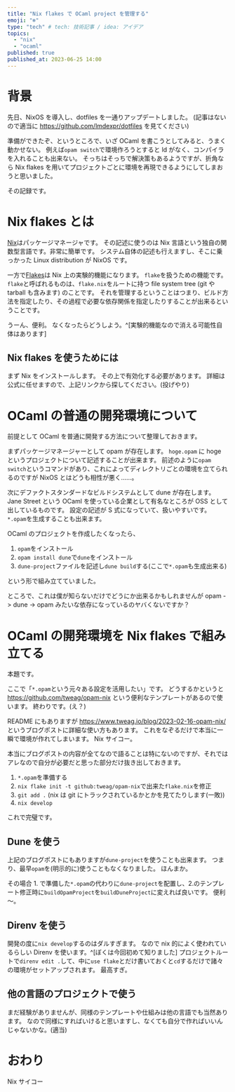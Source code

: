 ```yaml
---
title: "Nix flakes で OCaml project を管理する"
emoji: "❄"
type: "tech" # tech: 技術記事 / idea: アイデア
topics:
  - "nix"
  - "ocaml"
published: true
published_at: 2023-06-25 14:00
---
```


# 背景
先日、NixOS を導入し、dotfiles を一通りアップデートしました。
(記事はないので適当に https://github.com/lmdexpr/dotfiles を見てください)

準備ができたぞ、というところで、いざ OCaml を書こうとしてみると、うまく動かせない。
例えば`opam switch`で環境作ろうとすると ld がなく、コンパイラを入れることも出来ない。
そっちはそっちで解決策もあるようですが、折角なら Nix flakes を用いてプロジェクトごとに環境を再現できるようにしてしまおうと思いました。

その記録です。

# Nix flakes とは
[Nix](https://nixos.org/)はパッケージマネージャです。
その記述に使うのは Nix 言語という独自の関数型言語です。非常に簡単です。
システム自体の記述も行えますし、そこに乗っかった Linux distribution が NixOS です。

一方で[Flakes](https://nixos.wiki/wiki/Flakes)は Nix 上の実験的機能になります。
`flake`を扱うための機能です。
`flake`と呼ばれるものは、`flake.nix`をルートに持つ file system tree (git や tarball も含みます) のことです。
それを管理するということはつまり、ビルド方法を指定したり、その過程で必要な依存関係を指定したりすることが出来るということです。

うーん、便利。
なくなったらどうしよう。^[実験的機能なので消える可能性自体はあります]

## Nix flakes を使うためには
まず Nix をインストールします。
その上で有効化する必要があります。
詳細は公式に任せますので、上記リンクから探してください。(投げやり)

# OCaml の普通の開発環境について
前提として OCaml を普通に開発する方法について整理しておきます。

まずパッケージマネージャーとして opam が存在します。
`hoge.opam` に hoge というプロジェクトについて記述することが出来ます。
前述のように`opam switch`というコマンドがあり、これによってディレクトリごとの環境を立てられるのですが NixOS とはどうも相性が悪く……。

次にデファクトスタンダードなビルドシステムとして dune が存在します。
Jane Street という OCaml を使っている企業として有名なところが OSS として出しているものです。
設定の記述が S 式になっていて、扱いやすいです。
`*.opam`を生成することも出来ます。

OCaml のプロジェクトを作成したくなったら、

1. `opam`をインストール
2. `opam install dune`で`dune`をインストール
3. `dune-project`ファイルを記述し`dune build`する(ここで`*.opam`も生成出来る)

という形で組み立てていました。

ところで、これは僕が知らないだけでどうにか出来るかもしれませんが opam -> dune -> opam みたいな依存になっているのヤバくないですか？

# OCaml の開発環境を Nix flakes で組み立てる
本題です。

ここで「`*.opam`という元々ある設定を活用したい」です。
どうするかというと https://github.com/tweag/opam-nix という便利なテンプレートがあるので使います。
終わりです。(え？)

README にもありますが https://www.tweag.io/blog/2023-02-16-opam-nix/ というブログポストに詳細な使い方もあります。
これをなぞるだけで本当に一瞬で環境が作れてしまいます。
Nix サイコー。

本当にブログポストの内容が全てなので語ることは特にないのですが、それではアレなので自分が必要だと思った部分だけ抜き出しておきます。

1. `*.opam`を準備する
2. `nix flake init -t github:tweag/opam-nix`で出来た`flake.nix`を修正
3. `git add .` (nix は git にトラックされているかとかを見てたりします(一敗))
4. `nix develop`

これで完璧です。

## Dune を使う
上記のブログポストにもありますが`dune-project`を使うことも出来ます。
つまり、最早`opam`を(明示的に)使うこともなくなりました。
ほんまか。

その場合 1. で準備した`*.opam`の代わりに`dune-project`を配置し、2.のテンプレート修正時に`buildOpamProject`を`buildDuneProject`に変えれば良いです。
便利～。

## Direnv を使う
開発の度に`nix develop`するのはダルすぎます。
なので nix 的によく使われているらしい Direnv を使います。^[ぼくは今回初めて知りました]
プロジェクトルートで`direnv edit .`して、中に`use flake`とだけ書いておくと`cd`するだけで諸々の環境がセットアップされます。
最高すぎ。

## 他の言語のプロジェクトで使う
まだ経験がありませんが、同様のテンプレートや仕組みは他の言語でも当然あります。
なので同様にすればいけると思いますし、なくても自分で作ればいいんじゃないかな。(適当)

# おわり
Nix サイコー
